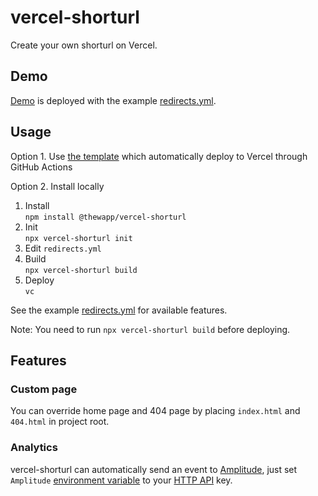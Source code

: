 # vercel-shorturl

Create your own shorturl on Vercel.

## Demo

[Demo](https://vercel-shorturl-starter.vercel.app) is deployed with the example [redirects.yml](assets/redirects.example.yml).

## Usage

Option 1. Use [the template](https://github.com/ThewApp/vercel-shorturl-starter) which automatically deploy to Vercel through GitHub Actions

Option 2. Install locally

1. Install  
   `npm install @thewapp/vercel-shorturl`
1. Init  
   `npx vercel-shorturl init`
1. Edit `redirects.yml`
1. Build  
   `npx vercel-shorturl build`
1. Deploy  
   `vc`

See the example [redirects.yml](assets/redirects.example.yml) for available features.

Note: You need to run `npx vercel-shorturl build` before deploying.

## Features

### Custom page

You can override home page and 404 page by placing `index.html` and `404.html` in project root.

### Analytics

vercel-shorturl can automatically send an event to [Amplitude](https://amplitude.com/), just set `Amplitude` [environment variable](https://vercel.com/docs/environment-variables) to your [HTTP API]() key.
